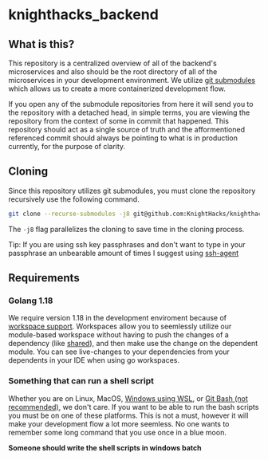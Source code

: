 # knighthacks_backend

## What is this?

This repository is a centralized overview of all of the backend's microservices and also should be the root directory of all of the microservices in your development environment. We utilize [git submodules](https://git-scm.com/book/en/v2/Git-Tools-Submodules) which allows us to create a more containerized development flow. 

If you open any of the submodule repositories from here it will send you to the repository with a detached head, in simple terms, you are viewing the repository from the context of some in commit that happened. This repository should act as a single source of truth and the afformentioned referenced commit should always be pointing to what is in production currently, for the purpose of clarity. 

## Cloning

Since this repository utilizes git submodules, you must clone the repository recursively use the following command.
```bash
git clone --recurse-submodules -j8 git@github.com:KnightHacks/knighthacks_backend.git
```
The `-j8` flag parallelizes the cloning to save time in the cloning process.

Tip: If you are using ssh key passphrases and don't want to type in your passphrase an unbearable amount of times I suggest using [ssh-agent](https://www.ssh.com/academy/ssh/add)

## Requirements

### Golang 1.18
We require version 1.18 in the development enviroment because of [workspace support](https://go.dev/doc/tutorial/workspaces). Workspaces allow you to seemlessly utilize our module-based workspace without having to push the changes of a dependency (like [shared](https://github.com/KnightHacks/knighthacks_shared)), and then make use the change on the dependent module. You can see live-changes to your dependencies from your dependents in your IDE when using go workspaces.  

### Something that can run a shell script
Whether you are on Linux, MacOS, [Windows using WSL](https://docs.microsoft.com/en-us/windows/wsl/about), or [Git Bash (not recommended)](https://gitforwindows.org/), we don't care. If you want to be able to run the bash scripts you must be on one of these platforms. This is not a must, however it will make your development flow a lot more seemless. No one wants to remember some long command that you use once in a blue moon.

**Someone should write the shell scripts in windows batch**

